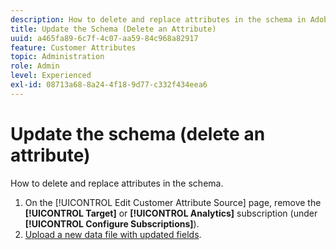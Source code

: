 ```yaml
---
description: How to delete and replace attributes in the schema in Adobe Experience Cloud.
title: Update the Schema (Delete an Attribute) 
uuid: a465fa89-6c7f-4c07-aa59-84c968a82917
feature: Customer Attributes
topic: Administration
role: Admin
level: Experienced
exl-id: 08713a68-8a24-4f18-9d77-c332f434eea6
---
```

# Update the schema (delete an attribute)

How to delete and replace attributes in the schema.

1. On the [!UICONTROL Edit Customer Attribute Source] page, remove the **[!UICONTROL Target]** or **[!UICONTROL Analytics]** subscription (under **[!UICONTROL Configure Subscriptions]**).
1. [Upload a new data file with updated fields](t-crs-usecase.md#task_BCC327B2A0EF4A1BBB2934013AB92B78).
